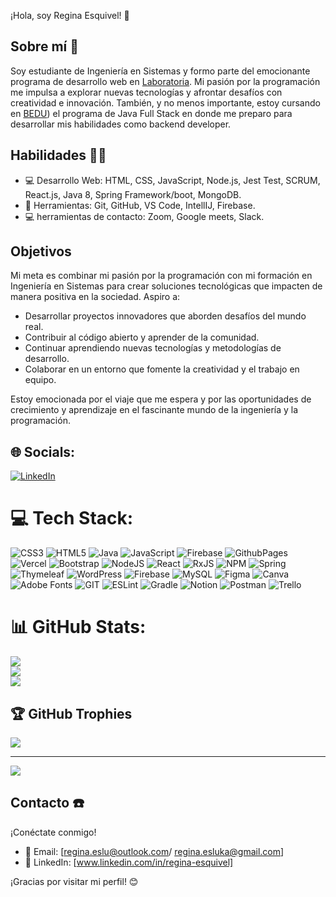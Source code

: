 ¡Hola, soy Regina Esquivel! 👋

## Sobre mí 💫 

Soy estudiante de Ingeniería en Sistemas y formo parte del emocionante programa de desarrollo web en [Laboratoria](https://www.laboratoria.la/). Mi pasión por la programación me impulsa a explorar nuevas tecnologías y afrontar desafíos con creatividad e innovación. También, y no menos importante, estoy cursando en [BEDU](https://bedu.org/cursos)) el programa de Java Full Stack en donde me preparo para desarrollar mis habilidades como backend developer. 

## Habilidades 👩‍💻

- 💻 Desarrollo Web: HTML, CSS, JavaScript, Node.js, Jest Test, SCRUM, React.js, Java 8, Spring Framework/boot, MongoDB.
- 🔧 Herramientas: Git, GitHub, VS Code, IntellIJ, Firebase.
- 💻 herramientas de contacto: Zoom, Google meets, Slack.

## Objetivos

Mi meta es combinar mi pasión por la programación con mi formación en Ingeniería en Sistemas para crear soluciones tecnológicas que impacten de manera positiva en la sociedad. Aspiro a:

- Desarrollar proyectos innovadores que aborden desafíos del mundo real.
- Contribuir al código abierto y aprender de la comunidad.
- Continuar aprendiendo nuevas tecnologías y metodologías de desarrollo.
- Colaborar en un entorno que fomente la creatividad y el trabajo en equipo.

Estoy emocionada por el viaje que me espera y por las oportunidades de crecimiento y aprendizaje en el fascinante mundo de la ingeniería y la programación.

## 🌐 Socials:
[![LinkedIn](https://img.shields.io/badge/LinkedIn-%230077B5.svg?logo=linkedin&logoColor=white)](https://linkedin.com/in/www.linkedin.com/in/regina-esquivel) 

# 💻 Tech Stack:
![CSS3](https://img.shields.io/badge/css3-%231572B6.svg?style=for-the-badge&logo=css3&logoColor=white) ![HTML5](https://img.shields.io/badge/html5-%23E34F26.svg?style=for-the-badge&logo=html5&logoColor=white) ![Java](https://img.shields.io/badge/java-%23ED8B00.svg?style=for-the-badge&logo=openjdk&logoColor=white) ![JavaScript](https://img.shields.io/badge/javascript-%23323330.svg?style=for-the-badge&logo=javascript&logoColor=%23F7DF1E) ![Firebase](https://img.shields.io/badge/firebase-%23039BE5.svg?style=for-the-badge&logo=firebase) ![GithubPages](https://img.shields.io/badge/github%20pages-121013?style=for-the-badge&logo=github&logoColor=white) ![Vercel](https://img.shields.io/badge/vercel-%23000000.svg?style=for-the-badge&logo=vercel&logoColor=white) ![Bootstrap](https://img.shields.io/badge/bootstrap-%238511FA.svg?style=for-the-badge&logo=bootstrap&logoColor=white) ![NodeJS](https://img.shields.io/badge/node.js-6DA55F?style=for-the-badge&logo=node.js&logoColor=white) ![React](https://img.shields.io/badge/react-%2320232a.svg?style=for-the-badge&logo=react&logoColor=%2361DAFB) ![RxJS](https://img.shields.io/badge/rxjs-%23B7178C.svg?style=for-the-badge&logo=reactivex&logoColor=white) ![NPM](https://img.shields.io/badge/NPM-%23CB3837.svg?style=for-the-badge&logo=npm&logoColor=white) ![Spring](https://img.shields.io/badge/spring-%236DB33F.svg?style=for-the-badge&logo=spring&logoColor=white) ![Thymeleaf](https://img.shields.io/badge/Thymeleaf-%23005C0F.svg?style=for-the-badge&logo=Thymeleaf&logoColor=white) ![WordPress](https://img.shields.io/badge/WordPress-%23117AC9.svg?style=for-the-badge&logo=WordPress&logoColor=white) ![Firebase](https://img.shields.io/badge/Firebase-039BE5?style=for-the-badge&logo=Firebase&logoColor=white) ![MySQL](https://img.shields.io/badge/mysql-%2300000f.svg?style=for-the-badge&logo=mysql&logoColor=white) ![Figma](https://img.shields.io/badge/figma-%23F24E1E.svg?style=for-the-badge&logo=figma&logoColor=white) ![Canva](https://img.shields.io/badge/Canva-%2300C4CC.svg?style=for-the-badge&logo=Canva&logoColor=white) ![Adobe Fonts](https://img.shields.io/badge/Adobe%20Fonts-000B1D.svg?style=for-the-badge&logo=Adobe%20Fonts&logoColor=white) ![GIT](https://img.shields.io/badge/Git-fc6d26?style=for-the-badge&logo=git&logoColor=white) ![ESLint](https://img.shields.io/badge/ESLint-4B3263?style=for-the-badge&logo=eslint&logoColor=white) ![Gradle](https://img.shields.io/badge/Gradle-02303A.svg?style=for-the-badge&logo=Gradle&logoColor=white) ![Notion](https://img.shields.io/badge/Notion-%23000000.svg?style=for-the-badge&logo=notion&logoColor=white) ![Postman](https://img.shields.io/badge/Postman-FF6C37?style=for-the-badge&logo=postman&logoColor=white) ![Trello](https://img.shields.io/badge/Trello-%23026AA7.svg?style=for-the-badge&logo=Trello&logoColor=white)
# 📊 GitHub Stats:
![](https://github-readme-stats.vercel.app/api?username=Regieslu&theme=vue&hide_border=false&include_all_commits=false&count_private=false)<br/>
![](https://github-readme-streak-stats.herokuapp.com/?user=Regieslu&theme=vue&hide_border=false)<br/>
![](https://github-readme-stats.vercel.app/api/top-langs/?username=Regieslu&theme=vue&hide_border=false&include_all_commits=false&count_private=false&layout=compact)

## 🏆 GitHub Trophies
![](https://github-profile-trophy.vercel.app/?username=Regieslu&theme=radical&no-frame=false&no-bg=true&margin-w=4)

---
[![](https://visitcount.itsvg.in/api?id=Regieslu&icon=0&color=0)](https://visitcount.itsvg.in)

<!-- Proudly created with GPRM ( https://gprm.itsvg.in ) -->
## Contacto ☎️
¡Conéctate conmigo!

- 📧 Email: [regina.eslu@outlook.com/ regina.esluka@gmail.com]
- 💼 LinkedIn: [www.linkedin.com/in/regina-esquivel]

¡Gracias por visitar mi perfil! 😊


